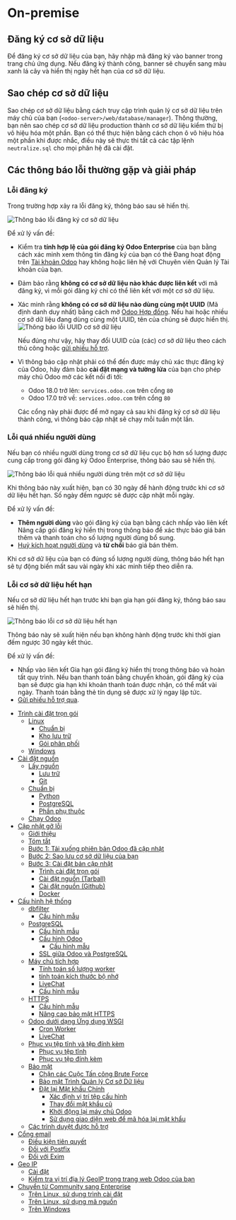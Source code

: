# On-premise

## Đăng ký cơ sở dữ liệu

Để đăng ký cơ sở dữ liệu của bạn, hãy nhập mã đăng ký vào banner trong trang chủ ứng dụng. Nếu đăng ký thành công, banner sẽ chuyển sang màu xanh lá cây và hiển thị ngày hết hạn của cơ sở dữ liệu.

<a id="on-premise-duplicate"></a>

## Sao chép cơ sở dữ liệu

Sao chép cơ sở dữ liệu bằng cách truy cập trình quản lý cơ sở dữ liệu trên máy chủ của bạn (`<odoo-server>/web/database/manager`). Thông thường, bạn nên sao chép cơ sở dữ liệu production thành cơ sở dữ liệu kiểm thử bị vô hiệu hóa một phần. Bạn có thể thực hiện bằng cách chọn ô vô hiệu hóa một phần khi được nhắc, điều này sẽ thực thi tất cả các tập lệnh `neutralize.sql` cho mọi phân hệ đã cài đặt.

## Các thông báo lỗi thường gặp và giải pháp

### Lỗi đăng ký

Trong trường hợp xảy ra lỗi đăng ký, thông báo sau sẽ hiển thị.

![Thông báo lỗi đăng ký cơ sở dữ liệu](../.gitbook/assets/error-message-sub-code.png)

Để xử lý vấn đề:

- Kiểm tra **tính hợp lệ của gói đăng ký Odoo Enterprise** của bạn bằng cách xác minh xem thông tin đăng ký của bạn có thẻ Đang hoạt động trên [Tài khoản Odoo](https://accounts.odoo.com/my/subscription) hay không hoặc liên hệ với Chuyên viên Quản lý Tài khoản của bạn.
- Đảm bảo rằng **không có cơ sở dữ liệu nào khác được liên kết** với mã đăng ký, vì mỗi gói đăng ký chỉ có thể liên kết với một cơ sở dữ liệu.
- Xác minh rằng **không có cơ sở dữ liệu nào dùng cùng một UUID** (Mã định danh duy nhất) bằng cách mở [Odoo Hợp đồng](https://accounts.odoo.com/my/subscription). Nếu hai hoặc nhiều cơ sở dữ liệu đang dùng cùng một UUID, tên của chúng sẽ được hiển thị.
  ![Thông báo lỗi UUID cơ sở dữ liệu](../.gitbook/assets/unlink-db-name-collision.png)

  Nếu đúng như vậy, hãy thay đổi UUID của (các) cơ sở dữ liệu theo cách thủ công hoặc [gửi phiếu hỗ trợ](https://www.odoo.com/help).
- Vì thông báo cập nhật phải có thể đến được máy chủ xác thực đăng ký của Odoo, hãy đảm bảo **cài đặt mạng và tường lửa** của bạn cho phép máy chủ Odoo mở các kết nối đi tới:
  - Odoo 18.0 trở lên: `services.odoo.com` trên cổng `80`
  - Odoo 17.0 trở về: `services.odoo.com` trên cổng `80`

  Các cổng này phải được để mở ngay cả sau khi đăng ký cơ sở dữ liệu thành công, vì thông báo cập nhật sẽ chạy mỗi tuần một lần.

### Lỗi quá nhiều người dùng

Nếu bạn có nhiều người dùng trong cơ sở dữ liệu cục bộ hơn số lượng được cung cấp trong gói đăng ký Odoo Enterprise, thông báo sau sẽ hiển thị.

![Thông báo lỗi quá nhiều người dùng trên một cơ sở dữ liệu](../.gitbook/assets/add-more-users.png)

Khi thông báo này xuất hiện, bạn có 30 ngày để hành động trước khi cơ sở dữ liệu hết hạn. Số ngày đếm ngược sẽ được cập nhật mỗi ngày.

Để xử lý vấn đề:

- **Thêm người dùng** vào gói đăng ký của bạn bằng cách nhấp vào liên kết Nâng cấp gói đăng ký hiển thị trong thông báo để xác thực báo giá bán thêm và thanh toán cho số lượng người dùng bổ sung.
- [Huỷ kích hoạt người dùng](applications/general/users.md#users-deactivate) và **từ chối** báo giá bán thêm.

Khi cơ sở dữ liệu của bạn có đúng số lượng người dùng, thông báo hết hạn sẽ tự động biến mất sau vài ngày khi xác minh tiếp theo diễn ra.

### Lỗi cơ sở dữ liệu hết hạn

Nếu cơ sở dữ liệu hết hạn trước khi bạn gia hạn gói đăng ký, thông báo sau sẽ hiển thị.

![Thông báo lỗi cơ sở dữ liệu hết hạn](../.gitbook/assets/database-expired.png)

Thông báo này sẽ xuất hiện nếu bạn không hành động trước khi thời gian đếm ngược 30 ngày kết thúc.

Để xử lý vấn đề:

- Nhấp vào liên kết Gia hạn gói đăng ký hiển thị trong thông báo và hoàn tất quy trình. Nếu bạn thanh toán bằng chuyển khoản, gói đăng ký của bạn sẽ được gia hạn khi khoản thanh toán được nhận, có thể mất vài ngày. Thanh toán bằng thẻ tín dụng sẽ được xử lý ngay lập tức.
- [Gửi phiếu hỗ trợ qua](https://www.odoo.com/help).

* [Trình cài đặt trọn gói](administration/on_premise/packages.md)
  * [Linux](administration/on_premise/packages.md#linux)
    * [Chuẩn bị](administration/on_premise/packages.md#prepare)
    * [Kho lưu trữ](administration/on_premise/packages.md#repository)
    * [Gói phân phối](administration/on_premise/packages.md#distribution-package)
  * [Windows](administration/on_premise/packages.md#windows)
* [Cài đặt nguồn](administration/on_premise/source.md)
  * [Lấy nguồn](administration/on_premise/source.md#fetch-the-sources)
    * [Lưu trữ](administration/on_premise/source.md#archive)
    * [Git](administration/on_premise/source.md#git)
  * [Chuẩn bị](administration/on_premise/source.md#prepare)
    * [Python](administration/on_premise/source.md#python)
    * [PostgreSQL](administration/on_premise/source.md#postgresql)
    * [Phần phụ thuộc](administration/on_premise/source.md#dependencies)
  * [Chạy Odoo](administration/on_premise/source.md#running-odoo)
* [Cập nhật gỡ lỗi](administration/on_premise/update.md)
  * [Giới thiệu](administration/on_premise/update.md#introduction)
  * [Tóm tắt](administration/on_premise/update.md#in-a-nutshell)
  * [Bước 1: Tải xuống phiên bản Odoo đã cập nhật](administration/on_premise/update.md#step-1-download-an-updated-odoo-version)
  * [Bước 2: Sao lưu cơ sở dữ liệu của bạn](administration/on_premise/update.md#step-2-make-a-backup-of-your-database)
  * [Bước 3: Cài đặt bản cập nhật](administration/on_premise/update.md#step-3-install-the-updated-version)
    * [Trình cài đặt trọn gói](administration/on_premise/update.md#packaged-installers)
    * [Cài đặt nguồn (Tarball)](administration/on_premise/update.md#source-install-tarball)
    * [Cài đặt nguồn (Github)](administration/on_premise/update.md#source-install-github)
    * [Docker](administration/on_premise/update.md#docker)
* [Cấu hình hệ thống](administration/on_premise/deploy.md)
  * [dbfilter](administration/on_premise/deploy.md#dbfilter)
    * [Cấu hình mẫu](administration/on_premise/deploy.md#configuration-samples)
  * [PostgreSQL](administration/on_premise/deploy.md#postgresql)
    * [Cấu hình mẫu](administration/on_premise/deploy.md#configuration-sample)
    * [Cấu hình Odoo](administration/on_premise/deploy.md#configuring-odoo)
      * [Cấu hình mẫu](administration/on_premise/deploy.md#id4)
    * [SSL giữa Odoo và PostgreSQL](administration/on_premise/deploy.md#ssl-between-odoo-and-postgresql)
  * [Máy chủ tích hợp](administration/on_premise/deploy.md#builtin-server)
    * [Tính toán số lượng worker](administration/on_premise/deploy.md#worker-number-calculation)
    * [tính toán kích thước bộ nhớ](administration/on_premise/deploy.md#memory-size-calculation)
    * [LiveChat](administration/on_premise/deploy.md#livechat)
    * [Cấu hình mẫu](administration/on_premise/deploy.md#id6)
  * [HTTPS](administration/on_premise/deploy.md#https)
    * [Cấu hình mẫu](administration/on_premise/deploy.md#id8)
    * [Nâng cao bảo mật HTTPS](administration/on_premise/deploy.md#https-hardening)
  * [Odoo dưới dạng Ứng dụng WSGI](administration/on_premise/deploy.md#odoo-as-a-wsgi-application)
    * [Cron Worker](administration/on_premise/deploy.md#cron-workers)
    * [LiveChat](administration/on_premise/deploy.md#id9)
  * [Phục vụ tệp tĩnh và tệp đính kèm](administration/on_premise/deploy.md#serving-static-files-and-attachments)
    * [Phục vụ tệp tĩnh](administration/on_premise/deploy.md#serving-static-files)
    * [Phục vụ tệp đính kèm](administration/on_premise/deploy.md#serving-attachments)
  * [Bảo mật](administration/on_premise/deploy.md#security)
    * [Chặn các Cuộc Tấn công Brute Force](administration/on_premise/deploy.md#blocking-brute-force-attacks)
    * [Bảo mật Trình Quản lý Cơ sở Dữ liệu](administration/on_premise/deploy.md#database-manager-security)
    * [Đặt lại Mật khẩu Chính](administration/on_premise/deploy.md#reset-the-master-password)
      * [Xác định vị trí tệp cấu hình](administration/on_premise/deploy.md#locate-configuration-file)
      * [Thay đổi mật khẩu cũ](administration/on_premise/deploy.md#change-old-password)
      * [Khởi động lại máy chủ Odoo](administration/on_premise/deploy.md#restart-odoo-server)
      * [Sử dụng giao diện web để mã hóa lại mật khẩu](administration/on_premise/deploy.md#use-web-interface-to-re-encrypt-password)
  * [Các trình duyệt được hỗ trợ](administration/on_premise/deploy.md#supported-browsers)
* [Cổng email](administration/on_premise/email_gateway.md)
  * [Điều kiện tiên quyết](administration/on_premise/email_gateway.md#prerequisites)
  * [Đối với Postfix](administration/on_premise/email_gateway.md#for-postfix)
  * [Đối với Exim](administration/on_premise/email_gateway.md#for-exim)
* [Geo IP](administration/on_premise/geo_ip.md)
  * [Cài đặt](administration/on_premise/geo_ip.md#installation)
  * [Kiểm tra vị trí địa lý GeoIP trong trang web Odoo của bạn](administration/on_premise/geo_ip.md#test-geoip-geolocation-in-your-odoo-website)
* [Chuyển từ Community sang Enterprise](administration/on_premise/community_to_enterprise.md)
  * [Trên Linux, sử dụng trình cài đặt](administration/on_premise/community_to_enterprise.md#on-linux-using-an-installer)
  * [Trên Linux, sử dụng mã nguồn](administration/on_premise/community_to_enterprise.md#on-linux-using-the-source-code)
  * [Trên Windows](administration/on_premise/community_to_enterprise.md#on-windows)
